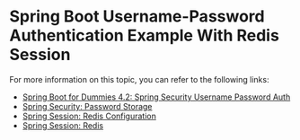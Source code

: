 # Spring Boot Username-Password Authentication Example With Redis Session

For more information on this topic, you can refer to the following links:
- [Spring Boot for Dummies 4.2: Spring Security Username Password Auth](https://medium.com/@yashpatel007/spring-boot-for-dummies-4-2-spring-security-username-password-auth-b5457d3a1969)
- [Spring Security: Password Storage](https://docs.spring.io/spring-security/reference/servlet/authentication/passwords/index.html)
- [Spring Session: Redis Configuration](https://docs.spring.io/spring-session/reference/configuration/redis.html)
- [Spring Session: Redis](https://docs.spring.io/spring-session/reference/guides/boot-redis.html)


